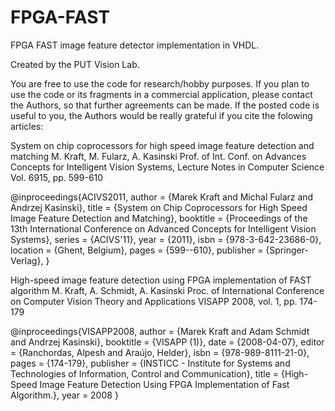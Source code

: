 FPGA-FAST
=========

FPGA FAST image feature detector implementation in VHDL.

Created by the PUT Vision Lab.

You are free to use the code for research/hobby purposes. If you plan to use the code or its fragments in a commercial application, please contact the Authors, so that further agreements can be made. If the posted code is useful to you, the Authors would be really grateful if you cite the folowing articles:

System on chip coprocessors for high speed image feature detection and matching
M. Kraft, M. Fularz, A. Kasinski
Prof. of Int. Conf. on Advances Concepts for Intelligent Vision Systems, Lecture Notes in Computer Science Vol. 6915, pp. 599-610

@inproceedings{ACIVS2011,
 author = {Marek Kraft and Michal Fularz and Andrzej Kasinski},
 title = {System on Chip Coprocessors for High Speed Image Feature Detection and Matching},
 booktitle = {Proceedings of the 13th International Conference on Advanced Concepts for Intelligent Vision Systems},
 series = {ACIVS'11},
 year = {2011},
 isbn = {978-3-642-23686-0},
 location = {Ghent, Belgium},
 pages = {599--610},
 publisher = {Springer-Verlag},
} 

High-speed image feature detection using FPGA implementation of FAST algorithm
M. Kraft, A. Schmidt, A. Kasinski
Proc. of  International Conference on Computer Vision Theory and Applications VISAPP 2008, vol. 1, pp. 174-179


@inproceedings{VISAPP2008,
  author = {Marek Kraft and Adam Schmidt and Andrzej Kasinski},
  booktitle = {VISAPP (1)},
  date = {2008-04-07},
  editor = {Ranchordas, Alpesh and Araújo, Helder},
  isbn = {978-989-8111-21-0},
  pages = {174-179},
  publisher = {INSTICC - Institute for Systems and Technologies of Information, Control and Communication},
  title = {High-Speed Image Feature Detection Using FPGA Implementation of Fast Algorithm.},
  year = 2008
}
